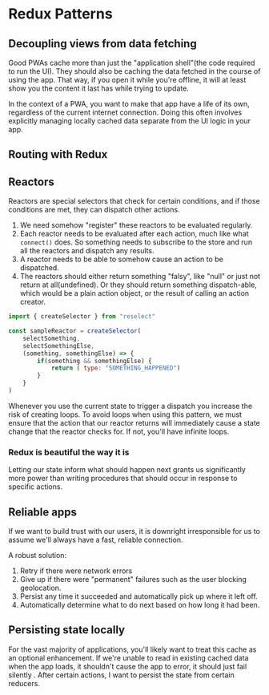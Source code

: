 # Redux Patterns

## Decoupling views from data fetching

Good PWAs cache more than just the "application shell"(the code required to run
the UI). They should also be caching the data fetched in the course of using the
app. That way, if you open it while you're offline, it will at least show you
the content it last has while trying to update.

In the context of a PWA, you want to make that app have a life of its own,
regardless of the current internet connection. Doing this often involves
explicitly managing locally cached data separate from the UI logic in your app.

## Routing with Redux

## Reactors

Reactors are special selectors that check for certain conditions, and if those
conditions are met, they can dispatch other actions.

1. We need somehow "register" these reactors to be evaluated regularly.
2. Each reactor needs to be evaluated after each action, much like what
  `connect()` does. So something needs to subscribe to the store and run all the
  reactors and dispatch any results.
3. A reactor needs to be able to somehow cause an action to be dispatched.
4. The reactors should either return something "falsy", like "null" or just not
  return at all(undefined). Or they should return something dispatch-able, which
  would be a plain action object, or the result of calling an action creator.

```js
import { createSelector } from "reselect"

const sampleReactor = createSelector(
    selectSomething,
    selectSomethingElse,
    (something, somethingElse) => {
        if(something && somethingElse) {
            return ( type: "SOMETHING_HAPPENED")
        }
    }
)
```

Whenever you use the current state to trigger a dispatch you increase the risk
of creating loops. To avoid loops when using this pattern, we must ensure that
the action that our reactor returns will immediately cause a state change that
the reactor checks for. If not, you'll have infinite loops.

### Redux is beautiful the way it is

Letting our state inform what should happen next grants us significantly more
power than writing procedures that should occur in response to specific actions.

## Reliable apps

If we want to build trust with our users, it is downright irresponsible for us
to assume we'll always have a fast, reliable connection.

 A robust solution:

1. Retry if there were network errors
2. Give up if there were "permanent" failures such as the user blocking
  geolocation.
3. Persist any time it succeeded and automatically pick up where it left off.
4. Automatically determine what to do next based on how long it had been.

## Persisting state locally

For the vast majority of applications, you'll likely want to treat this cache as
an optional enhancement. If we're unable to read in existing cached data when
the app loads, it shouldn't cause the app to error, it should just fail silently
. After certain actions, I want to persist the state from certain reducers.

